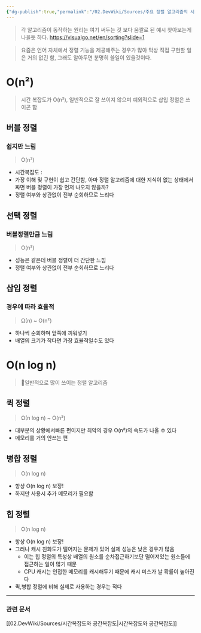 ```yaml
---
{"dg-publish":true,"permalink":"/02.DevWiki/Sources/주요 정렬 알고리즘의 시간복잡도/","noteIcon":"","created":"2025-07-22T23:14:03.211+09:00","updated":"2025-08-04T00:08:08.141+09:00"}
---
```



> 각 알고리즘이 동작하는 원리는 여기 써두는 것 보다 움짤로 된 예시 찾아보는게 나을듯 하다.
https://visualgo.net/en/sorting?slide=1

> 요즘은 언어 자체에서 정렬 기능을 제공해주는 경우가 많아 막상 직접 구현할 일은 거의 없긴 함, 그래도 알아두면 분명히 쓸일이 있을것이다.
# O(n²)
> 시간 복잡도가 O(n²), 일반적으로 잘 쓰이지 않으며 예외적으로 삽입 정렬은 쓰이곤 함
## 버블 정렬
### 쉽지만 느림
> O(n²)
* 시간복잡도 : 
* 가장 이해 및 구현이 쉽고 간단함, 아마 정렬 알고리즘에 대한 지식이 없는 상태에서 짜면 버블 정렬이 가장 먼저 나오지 않을까?
* 정렬 여부와 상관없이 전부 순회하므로 느리다
## 선택 정렬
### 버블정렬만큼 느림
> O(n²)
* 성능은 같은데 버블 정렬이 더 간단한 느낌
* 정렬 여부와 상관없이 전부 순회하므로 느리다
## 삽입 정렬
### 경우에 따라 효율적
> Ω(n) ~ O(n²)
* 하나씩 순회하며 앞쪽에 끼워넣기
* 배열의 크기가 작다면 가장 효율적일수도 있다
# O(n log n)

> 일반적으로 많이 쓰이는 정렬 알고리즘

## 퀵 정렬
> Ω(n log n) ~ O(n²)
* 대부분의 상황에서빠른 편이지만 최악의 경우 O(n²)의 속도가 나올 수 있다
* 메모리를 거의 안쓰는 편
## 병합 정렬
> O(n log n) 
* 항상 O(n log n) 보장!
* 하지만 사용시 추가 메모리가 필요함
## 힙 정렬
> O(n log n) 
* 항상 O(n log n) 보장!
* 그러나 캐시 친화도가 떨어지는 문제가 있어 실제 성능은 낮은 경우가 많음
	* 이는 힙 정렬의 특성상 배열의 원소를 순차접근하기보단 떨어져있는 원소들에 접근하는 일이 많기 때문
	* CPU 캐시는 인접한 메모리를 캐시해두기 때문에 캐시 미스가 날 확률이 높아진다
* 퀵,병합 정렬에 비해 실제로 사용하는 경우는 적다

---
### 관련 문서
[[02.DevWiki/Sources/시간복잡도와 공간복잡도\|시간복잡도와 공간복잡도]]